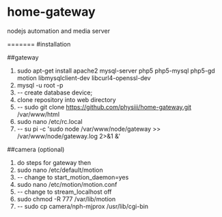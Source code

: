# home-gateway
nodejs automation and media server

=======
#installation

##gateway
1. sudo apt-get install apache2 mysql-server php5 php5-mysql php5-gd motion libmysqlclient-dev libcurl4-openssl-dev
2. mysql -u root -p
3. -- create database device;
15. clone repository into web directory
16. -- sudo git clone https://github.com/physiii/home-gateway.git /var/www/html
13. sudo nano /etc/rc.local
14. -- su pi -c 'sudo node /var/www/node/gateway >> /var/www/node/gateway.log 2>&1 &'

##camera (optional)
1. do steps for gateway then
10. sudo nano /etc/default/motion
11. -- change to start_motion_daemon=yes
12. sudo nano /etc/motion/motion.conf
13. -- change to stream_localhost off
14. sudo chmod -R 777 /var/lib/motion
15. -- sudo cp camera/nph-mjprox /usr/lib/cgi-bin
